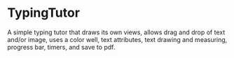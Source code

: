 TypingTutor
===========

A simple typing tutor that draws its own views, allows drag and drop of text and/or image, uses a color well, text attributes, text drawing and measuring, progress bar, timers, and save to pdf. 
